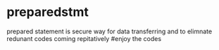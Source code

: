 # preparedstmt
prepared statement is secure way for data transferring and to elimnate redunant codes coming repitatively
#enjoy the codes

